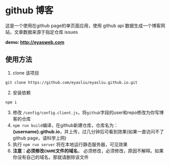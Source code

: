 # github 博客

这是一个使用在github page的单页面应用，使用 github api 数据生成一个博客网站，文章数据来源于指定仓库 issues

**demo: http://eyasweb.com**

## 使用方法

1. clone 该项目
```
git clone https://github.com/eyasliu/eyasliu.github.io.git
```

2. 安装依赖
```
npm i 
```

3. 修改 `/config/config.client.js`，将`github`字段的user和repo修改为你写博客的仓库
4. `npm run build`编译，在github新建仓库，仓库名为： **{username}.github.io**，并上传，过几分钟后可看到效果(如果一直访问不了github page，请科学上网)
5. 执行 `npm run server` 将在本地运行静态服务器，可见效果
6. **注意：必须修改`CNAME`文件的域名**， 必须修改，必须修改，原因不解释。如果你没有自己的域名，那就请删除该文件
